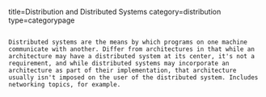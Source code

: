 title=Distribution and Distributed Systems
category=distribution
type=categorypage
~~~~~~

Distributed systems are the means by which programs on one machine communicate with another. Differ from architectures in that while an architecture may have a distributed system at its center, it's not a requirement, and while distributed systems may incorporate an architecture as part of their implementation, that architecture usually isn't imposed on the user of the distributed system. Includes networking topics, for example.







